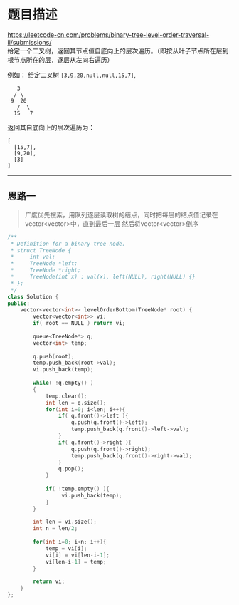 # 题目描述
https://leetcode-cn.com/problems/binary-tree-level-order-traversal-ii/submissions/ <br>
给定一个二叉树，返回其节点值自底向上的层次遍历。（即按从叶子节点所在层到根节点所在的层，逐层从左向右遍历）


例如：
给定二叉树 `[3,9,20,null,null,15,7]`, 
```
   3  
  / \
 9  20
   /  \
  15   7
```
返回其自底向上的层次遍历为：  
```
[  
  [15,7],  
  [9,20],  
  [3]  
]  
```
----

## 思路一
> 广度优先搜索，用队列逐层读取树的结点，同时把每层的结点值记录在vector<vector<int>>中，直到最后一层
> 然后将vector<vector<int>>倒序
```c++
/**
 * Definition for a binary tree node.
 * struct TreeNode {
 *     int val;
 *     TreeNode *left;
 *     TreeNode *right;
 *     TreeNode(int x) : val(x), left(NULL), right(NULL) {}
 * };
 */
class Solution {
public:
    vector<vector<int>> levelOrderBottom(TreeNode* root) {
        vector<vector<int>> vi;
        if( root == NULL ) return vi;
        
        queue<TreeNode*> q;
        vector<int> temp;
        
        q.push(root);
        temp.push_back(root->val);
        vi.push_back(temp);
        
        while( !q.empty() )
        {
            temp.clear();
            int len = q.size();
            for(int i=0; i<len; i++){
                if( q.front()->left ){
                    q.push(q.front()->left);
                    temp.push_back(q.front()->left->val);
                } 
                if( q.front()->right ){
                    q.push(q.front()->right);
                    temp.push_back(q.front()->right->val);
                } 
                q.pop();
            }
            
            if( !temp.empty() ){
                 vi.push_back(temp);
            }
        }
        
        int len = vi.size();
        int n = len/2;
        
        for(int i=0; i<n; i++){
            temp = vi[i];       
            vi[i] = vi[len-i-1];
            vi[len-i-1] = temp;
        }
        
        return vi;
    }    
};
```